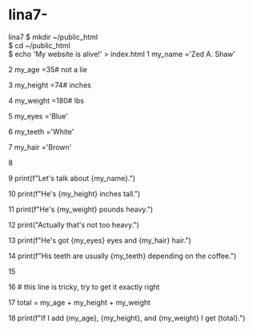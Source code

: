 # lina7-
lina7 
$ mkdir ~/public_html  
$ cd ~/public_html  
$ echo 'My website is alive!' > index.html
1    my_name ='Zed A. Shaw'

 2    my_age =35# not a lie

 3    my_height =74# inches

 4    my_weight =180# lbs

 5    my_eyes ='Blue'

 6    my_teeth ='White'

 7    my_hair ='Brown'

 8

 9    print(f"Let's talk about {my_name}.")

10    print(f"He's {my_height} inches tall.")

11    print(f"He's {my_weight} pounds heavy.")

12    print("Actually that's not too heavy.")

13    print(f"He's got {my_eyes} eyes and {my_hair} hair.")

14    print(f"His teeth are usually {my_teeth} depending on the coffee.")

15

16    # this line is tricky, try to get it exactly right

17    total = my_age + my_height + my_weight

18    print(f"If I add {my_age}, {my_height}, and {my_weight} I get {total}.")
